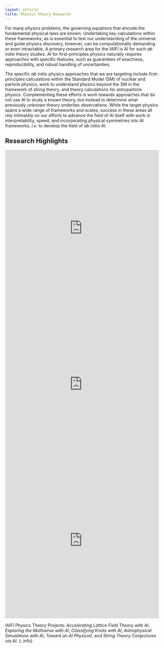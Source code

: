 ```yaml
---
layout: article
title: Physics Theory Research
---
```


For many physics problems, the governing equations that encode the fundamental physical laws are known. Undertaking key calculations within these frameworks, as is essential to test our understanding of the universe and guide physics discovery, however, can be computationally demanding or even intractable. A primary research area for the IAIFI is AI for such *ab initio* theory studies. AI for first-principles physics naturally requires approaches with specific features, such as guarantees of exactness, reproducibility, and robust handling of uncertainties.

The specific *ab initio* physics approaches that we are targeting include first-principles calculations within the Standard Model (SM) of nuclear and particle physics, work to understand physics beyond the SM in the framework of string theory, and theory calculations for astroparticle physics. Complementing these efforts is work towards approaches that do not use AI to study a known theory, but instead to determine what previously unknown theory underlies observations. While the target physics spans a wide range of frameworks and scales, success in these areas all rely intimately on our efforts to advance the field of AI itself with work in interpretability, speed, and incorporating physical symmetries into AI frameworks, *i.e.* to develop the field of *ab initio* AI.

## Research Highlights

<style>
.responsive-wrap iframe{ max-width: 100%;}
</style>
<div class="responsive-wrap">
<iframe src="https://docs.google.com/presentation/d/e/2PACX-1vQ7zx7T9Znc-hJogGIvdoFrMztQ43omuuB7c3hHlGv9wcjx3I5cjaiRze72NMxwsZNgJQsku2I4C9eq/embed?start=false&loop=false&delayms=3000" frameborder="0" width="864" height="512" allowfullscreen="true" mozallowfullscreen="true" webkitallowfullscreen="true"></iframe>
</div>

<style>
.responsive-wrap iframe{ max-width: 100%;}
</style>
<div class="responsive-wrap">
<iframe src="https://docs.google.com/presentation/d/e/2PACX-1vQFrfSqNbC0JcOkyhVR1ekmQwADNoLc8p_9OHZW95zx4cEQE_D117dNw2-19HklBy_LgQ5ZiUNp83mw/embed?start=false&loop=false&delayms=3000" frameborder="0" width="864" height="512" allowfullscreen="true" mozallowfullscreen="true" webkitallowfullscreen="true"></iframe>
</div>

<style>
.responsive-wrap iframe{ max-width: 100%;}
</style>
<div class="responsive-wrap">
<iframe src="https://docs.google.com/presentation/d/e/2PACX-1vQphqBH605LLUH8rCssvjRGhTbC5LCC3XeCyL6LMmaQXU26b-p3lppjJbLnCAIlL69ajau7QKwm-gWL/embed?start=false&loop=false&delayms=3000" frameborder="0" width="864" height="512" allowfullscreen="true" mozallowfullscreen="true" webkitallowfullscreen="true"></iframe>
</div>


<!---
## Active Projects: 
* *Generative Flow Models to Accelerate Lattice Quantum FieldTheory Calculations*; **Project Lead: Phiala Shanahan, Physics, MIT*** *Efficient Variational Calculations for Nuclear Theory with AI*;**Project Leads: Phiala Shanahan, Physics, MIT; William Detmold, Physics, MIT*** *Point Cloud Learning with Energy Flow*;**Project Leads: Jesse Thaler, Physics, MIT; Justin Solomon, EECS, MIT*** *Infinite Networks for Self-Generative Learning*;**Project Lead: Jim Halverson, Physics, Northeastern*** *Machine Learning for Topology: Knot Theory*;**Project Lead: Jim Halverson, Physics, Northeastern*** *NN-QFT Correspondence*;**Project Lead: Jim Halverson, Physics, Northeastern*** *Discovering Sparse Interpretable Dynamics from Partial Observations*;**Project Lead: Marin Soljacic, Physics, MIT*** *Emulating Energy Injection Effects in the Early Universe*;**Project Lead: Tracy Slatyer, Physics, MIT*** *A Compound Poisson Generator Approach to Point-Source Inference in Astrophysics*;**Project Lead: Kerstin Perez, Physics, MIT*** *Path-Integral Contour Deformation for Estimation of Noisy Observables in Lattice Field Theory*;**Project Lead: William Detmold, Physics, MIT**
* *Discerning Line-of-Sight Halos from Substructure with Machine Learning*;**Project Lead: Cora Dvorkin, Physics, Harvard*** *Jet Metrics and Autoencoders*;**Project Lead: Matthew Schwartz, Physics, Harvard*** *Exploring Dual Moduli Spaces via Topological Data Analysis*;**Project Lead: Brent Nelson, Physics, Northeastern*** *Machine-Learning Invariance & Invariants*;**Project Lead: Max Tegmark, Physics, MIT*** *ML and Calabi-Yau Geometry*;**Project Lead: Washington Taylor, Physics, MIT*** *AI Preconditioners for Dirac Matrix Inversion*;**Project Lead: Phiala Shanahan, Physics, MIT*** *Topological Obstructions to Autoencoding*;
**Project Lead: Dan Roberts, Physics, Salesforce**
--->

IAIFI Physics Theory Projects: *Accelerating Lattice Field Theory with AI*, *Exploring the Multiverse with AI*, *Classifying Knots with AI*, *Astrophysical Simulations with AI*, *Toward an AI Physicist*, and *String Theory Conjectures via AI*.
{:.info}